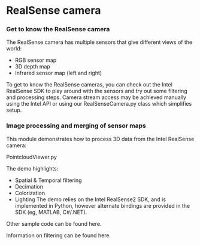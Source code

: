# RealSense camera

### Get to know the RealSense camera

The RealSense camera has multiple sensors that give different views of the world:
- RGB sensor map
- 3D depth map
- Infrared sensor map (left and right)
  
To get to know the RealSense cameras, you can check out the Intel RealSense SDK to play around with the sensors and try out some filtering and processing steps.
Camera stream access may be achieved manually using the Intel API or using our RealSenseCamera.py class which simplifies setup.

### Image processing and merging of sensor maps

This module demonstrates how to process 3D data from the Intel RealSense camera:

PointcloudViewer.py  

The demo highlights:
- Spatial & Temporal filtering
- Decimation
- Colorization
- Lighting
The demo relies on the Intel RealSense2 SDK, and is implemented in Python, however alternate bindings are provided in the SDK (eg, MATLAB, C#/.NET).

Other sample code can be found here.

Information on filtering can be found here.
